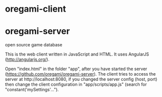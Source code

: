 oregami-client
==============

oregami-server
============================
open source game database

This is the web client written in JavaScript and HTML.
It uses AngularJS (http://angularjs.org/).

Open "index.html" in the folder "app", after you have started the server (https://github.com/oregami/oregami-server).
The client tries to access the server at http://localhost:8080, if you changed the server config (host, port) then change the client configuration in "app/scripts/app.js" (search for "constant('mySettings'...").
